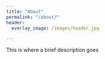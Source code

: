 ```yaml
---
title: "About"
permalink: "/about/"
header:
  overlay_image: /images/header.jpg

---
```


This is where a brief description goes
